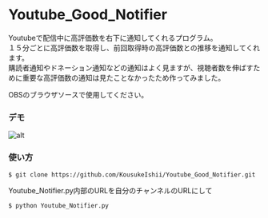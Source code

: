 # Youtube_Good_Notifier
Youtubeで配信中に高評価数を右下に通知してくれるプログラム。  
１５分ごとに高評価数を取得し、前回取得時の高評価数との推移を通知してくれます。  
購読者通知やドネーション通知などの通知はよく見ますが、視聴者数を伸ばすために重要な高評価数の通知は見たことなかったため作ってみました。  

OBSのブラウザソースで使用してください。

### デモ  
![alt](https://user-images.githubusercontent.com/17086251/51807612-3fc41a80-22cc-11e9-9c35-241eae90c2f3.gif)

### 使い方
```$ git clone https://github.com/KousukeIshii/Youtube_Good_Notifier.git```

Youtube_Notifier.py内部のURLを自分のチャンネルのURLにして

```$ python Youtube_Notifier.py```

